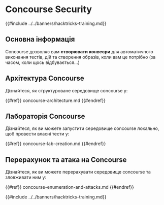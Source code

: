 # Concourse Security

{{#include ../../banners/hacktricks-training.md}}

## Основна інформація

Concourse дозволяє вам **створювати конвеєри** для автоматичного виконання тестів, дій та створення образів, коли вам це потрібно (за часом, коли щось відбувається...)

## Архітектура Concourse

Дізнайтеся, як структуроване середовище concourse у:

{{#ref}}
concourse-architecture.md
{{#endref}}

## Лабораторія Concourse

Дізнайтеся, як ви можете запустити середовище concourse локально, щоб провести власні тести у:

{{#ref}}
concourse-lab-creation.md
{{#endref}}

## Перерахунок та атака на Concourse

Дізнайтеся, як ви можете перерахувати середовище concourse та зловживати ним у:

{{#ref}}
concourse-enumeration-and-attacks.md
{{#endref}}

{{#include ../../banners/hacktricks-training.md}}
